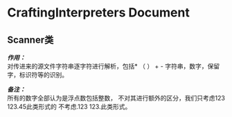 # CraftingInterpreters Document

## Scanner类

***作用：***  
对传进来的源文件字符串逐字符进行解析，包括* （ ） + - 字符串，数字，保留字，标识符等的识别。

***备注：***  
所有的数字全部认为是浮点数包括整数， 不对其进行额外的区分，我们只考虑123  123.45此类形式的 不考虑.123 123.此类形式。